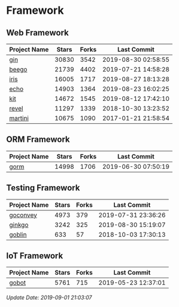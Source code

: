 # Framework

## Web Framework

| Project Name | Stars | Forks | Last Commit |
| ------------ | ----- | ----- | ----------- |
| [gin](https://github.com/gin-gonic/gin) | 30830 | 3542 | 2019-08-30 02:58:55 |
| [beego](https://github.com/astaxie/beego) | 21739 | 4402 | 2019-07-21 14:58:28 |
| [iris](https://github.com/kataras/iris) | 16005 | 1717 | 2019-08-27 18:13:28 |
| [echo](https://github.com/labstack/echo) | 14903 | 1364 | 2019-08-23 16:02:25 |
| [kit](https://github.com/go-kit/kit) | 14672 | 1545 | 2019-08-12 17:42:10 |
| [revel](https://github.com/revel/revel) | 11297 | 1339 | 2018-10-30 13:23:52 |
| [martini](https://github.com/go-martini/martini) | 10675 | 1090 | 2017-01-21 21:58:54 |

## ORM Framework

| Project Name | Stars | Forks | Last Commit |
| ------------ | ----- | ----- | ----------- |
| [gorm](https://github.com/jinzhu/gorm) | 14998 | 1706 | 2019-06-30 07:50:19 |

## Testing Framework

| Project Name | Stars | Forks | Last Commit |
| ------------ | ----- | ----- | ----------- |
| [goconvey](https://github.com/smartystreets/goconvey) | 4973 | 379 | 2019-07-31 23:36:26 |
| [ginkgo](https://github.com/onsi/ginkgo) | 3242 | 325 | 2019-08-30 15:19:07 |
| [goblin](https://github.com/franela/goblin) | 633 | 57 | 2018-10-03 17:30:13 |

## IoT Framework

| Project Name | Stars | Forks | Last Commit |
| ------------ | ----- | ----- | ----------- |
| [gobot](https://github.com/hybridgroup/gobot) | 5761 | 715 | 2019-05-23 12:37:01 |

*Update Date: 2019-09-01 21:03:07*